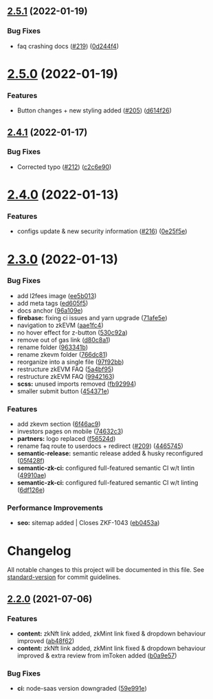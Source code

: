 ## [2.5.1](https://github.com/matter-labs/zksync-docs/compare/2.5.0...2.5.1) (2022-01-19)


### Bug Fixes

* faq crashing docs ([#219](https://github.com/matter-labs/zksync-docs/issues/219)) ([0d244f4](https://github.com/matter-labs/zksync-docs/commit/0d244f425c2921dfa15fe8d3338498ba4e1ab2aa))

# [2.5.0](https://github.com/matter-labs/zksync-docs/compare/2.4.1...2.5.0) (2022-01-19)


### Features

* Button changes + new styling added ([#205](https://github.com/matter-labs/zksync-docs/issues/205)) ([d614f26](https://github.com/matter-labs/zksync-docs/commit/d614f26deacc40b3e01181a7c236b14fac79d031))

## [2.4.1](https://github.com/matter-labs/zksync-docs/compare/2.4.0...2.4.1) (2022-01-17)


### Bug Fixes

* Corrected typo ([#212](https://github.com/matter-labs/zksync-docs/issues/212)) ([c2c6e90](https://github.com/matter-labs/zksync-docs/commit/c2c6e90439a89936c6530f0d90b8dee7f951480f))

# [2.4.0](https://github.com/matter-labs/zksync-docs/compare/2.3.0...2.4.0) (2022-01-13)


### Features

* configs update & new security information ([#216](https://github.com/matter-labs/zksync-docs/issues/216)) ([0e25f5e](https://github.com/matter-labs/zksync-docs/commit/0e25f5ebd1da7e64f0176f0e73c02982e73bbb7f))

# [2.3.0](https://github.com/matter-labs/zksync-docs/compare/2.2.0...2.3.0) (2022-01-13)


### Bug Fixes

* add l2fees image ([ee5b013](https://github.com/matter-labs/zksync-docs/commit/ee5b0136b35e596a26c6b7e6113255be2f0bc902))
* add meta tags ([ed605f5](https://github.com/matter-labs/zksync-docs/commit/ed605f5a4970ec1ff72253a44593de7e6c3366f3))
* docs anchor ([96a109e](https://github.com/matter-labs/zksync-docs/commit/96a109ed5dbd1d4f2f1eac34b0234a641222d1ad))
* **firebase:** fixing ci issues and yarn upgrade ([71afe5e](https://github.com/matter-labs/zksync-docs/commit/71afe5e01b1b96fc6cfd1a47441b1ebe450c5924))
* navigation to zkEVM ([aae1fc4](https://github.com/matter-labs/zksync-docs/commit/aae1fc4f805b1af57676e69a39cb53b2dda2d181))
* no hover effect for z-button ([530c92a](https://github.com/matter-labs/zksync-docs/commit/530c92a05c16d5bfe3228acf76c158bae2e65e5f))
* remove out of gas link ([d80c8a1](https://github.com/matter-labs/zksync-docs/commit/d80c8a14c16710a52e0014f4a3f76eecca7ce469))
* rename folder ([963341b](https://github.com/matter-labs/zksync-docs/commit/963341b315174012c35a989904945c58ead52614))
* rename zkevm folder ([766dc81](https://github.com/matter-labs/zksync-docs/commit/766dc8193d848e2980e09ded593487f1b87c2e77))
* reorganize into a single file ([97f92bb](https://github.com/matter-labs/zksync-docs/commit/97f92bb1dd8dbb1ad80532aa3a78f833bf644b01))
* restructure zkEVM FAQ ([5a4bf95](https://github.com/matter-labs/zksync-docs/commit/5a4bf953efcc9110da0e36e5f1e4cc1f63929dfa))
* restructure zkEVM FAQ ([9942163](https://github.com/matter-labs/zksync-docs/commit/99421632b7599d305ff60324acd07d06ee7d685a))
* **scss:** unused imports removed ([fb92994](https://github.com/matter-labs/zksync-docs/commit/fb929947077d462a9b8091c9bfb8a5926dd3c270))
* smaller submit button ([454371e](https://github.com/matter-labs/zksync-docs/commit/454371e2429213ea0256b734300b29736ea4aa03))


### Features

* add zkevm section ([6f46ac9](https://github.com/matter-labs/zksync-docs/commit/6f46ac9d4fa547077dde23176e9ef9547279dbbb))
* investors pages on mobile ([74632c3](https://github.com/matter-labs/zksync-docs/commit/74632c31e1b1baf6316097df37860bcdebcbf57f))
* **partners:** logo replaced ([f56524d](https://github.com/matter-labs/zksync-docs/commit/f56524d7d2f7d6425c3c60dd41632a551f54c681))
* rename faq route to userdocs + redirect ([#209](https://github.com/matter-labs/zksync-docs/issues/209)) ([4465745](https://github.com/matter-labs/zksync-docs/commit/44657458487d2bb6ef9f08f9e81e7d2ac001a88a))
* **semantic-release:** semantic release added & husky reconfigured ([05f428f](https://github.com/matter-labs/zksync-docs/commit/05f428f9b173964ba1f17da64610901c95c8dd08))
* **semantic-zk-ci:** configured full-featured semantic CI w/t lintin ([49910ae](https://github.com/matter-labs/zksync-docs/commit/49910ae3fa53f681b492f2f0f5b2bf178e30a77a))
* **semantic-zk-ci:** configured full-featured semantic CI w/t linting ([6df126e](https://github.com/matter-labs/zksync-docs/commit/6df126e875af0eacf13e63e17639f42066957e50))


### Performance Improvements

* **seo:** sitemap added | Closes ZKF-1043 ([eb0453a](https://github.com/matter-labs/zksync-docs/commit/eb0453a7472d96fcc0285a60849b25239decff86))

# Changelog

All notable changes to this project will be documented in this file. See [standard-version](https://github.com/conventional-changelog/standard-version) for commit guidelines.

## [2.2.0](https://github.com/matter-labs/zksync-docs/compare/2.1.2...2.2.0) (2021-07-06)


### Features

* **content:** zkNft link added, zkMint link fixed & dropdown behaviour improved ([ab48f62](https://github.com/matter-labs/zksync-docs/commit/ab48f62737b5734f352814ef0756aac4b46eb49e))
* **content:** zkNft link added, zkMint link fixed & dropdown behaviour improved & extra review from imToken added ([b0a9e57](https://github.com/matter-labs/zksync-docs/commit/b0a9e5754310a479b1d5e726972e3de8ee3625fd))


### Bug Fixes

* **ci:** node-saas version downgraded ([59e991e](https://github.com/matter-labs/zksync-docs/commit/59e991ed24465baeb5962b861acae11f29a04c6c))
